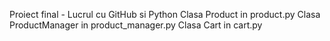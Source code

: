 Proiect final - Lucrul cu GitHub si Python
Clasa Product in product.py
Clasa ProductManager in product_manager.py
Clasa Cart in cart.py